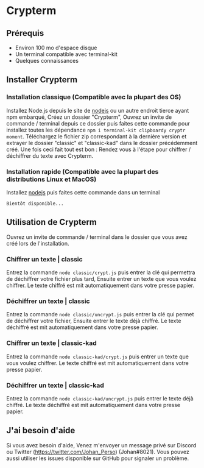 # Crypterm

## Prérequis

  - Environ 100 mo d'espace disque
  - Un terminal compatible avec terminal-kit
  - Quelques connaissances
  

## Installer Crypterm

### Installation classique (Compatible avec la plupart des OS)
Installez Node.js depuis le site de [nodejs](https://nodejs.org/) ou un autre endroit tierce ayant npm embarqué, Créez un dossier "Crypterm", Ouvrez un invite de commande / terminal depuis ce dossier puis faites cette commande pour installez toutes les dépendance `npm i terminal-kit clipboardy cryptr moment`. Téléchargez le fichier zip correspondant à la dernière version et extrayer le dossier "classic" et "classic-kad" dans le dossier précédemment créé. Une fois ceci fait tout est bon : Rendez vous à l'étape pour chiffrer / déchiffrer du texte avec Crypterm.


### Installation rapide (Compatible avec la plupart des distributions Linux et MacOS)
Installez [nodejs](https://nodejs.org/) puis faites cette commande dans un terminal
```
Bientôt disponible...
```


## Utilisation de Crypterm

Ouvrez un invite de commande / terminal dans le dossier que vous avez créé lors de l'installation.

### Chiffrer un texte | classic

Entrez la commande `node classic/crypt.js` puis entrer la clé qui permettra de déchiffrer votre fichier plus tard, Ensuite entrer un texte que vous voulez chiffrer. Le texte chiffré est mit automatiquement dans votre presse papier.

### Déchiffrer un texte | classic

Entrez la commande `node classic/uncrypt.js` puis entrer la clé qui permet de déchiffrer votre fichier, Ensuite entrer le texte déjà chiffré. Le texte déchiffré est mit automatiquement dans votre presse papier.


### Chiffrer un texte | classic-kad

Entrez la commande `node classic-kad/crypt.js` puis entrer un texte que vous voulez chiffrer. Le texte chiffré est mit automatiquement dans votre presse papier.

### Déchiffrer un texte | classic-kad

Entrez la commande `node classic-kad/uncrypt.js` puis entrer le texte déjà chiffré. Le texte déchiffré est mit automatiquement dans votre presse papier.


## J'ai besoin d'aide

Si vous avez besoin d'aide, Venez m'envoyer un message privé sur Discord ou Twitter (https://twitter.com/Johan_Perso) (Johan#8021). Vous pouvez aussi utiliser les issues disponible sur GitHub pour signaler un problème.

